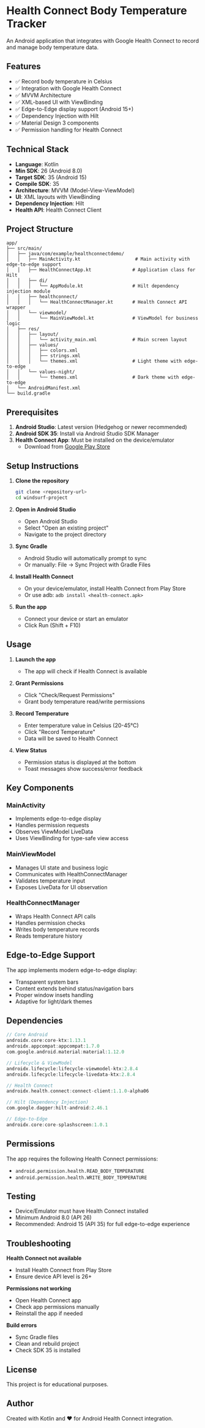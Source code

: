# Health Connect Body Temperature Tracker

An Android application that integrates with Google Health Connect to record and manage body temperature data.

## Features

- ✅ Record body temperature in Celsius
- ✅ Integration with Google Health Connect
- ✅ MVVM Architecture
- ✅ XML-based UI with ViewBinding
- ✅ Edge-to-Edge display support (Android 15+)
- ✅ Dependency Injection with Hilt
- ✅ Material Design 3 components
- ✅ Permission handling for Health Connect

## Technical Stack

- **Language**: Kotlin
- **Min SDK**: 26 (Android 8.0)
- **Target SDK**: 35 (Android 15)
- **Compile SDK**: 35
- **Architecture**: MVVM (Model-View-ViewModel)
- **UI**: XML layouts with ViewBinding
- **Dependency Injection**: Hilt
- **Health API**: Health Connect Client

## Project Structure

```
app/
├── src/main/
│   ├── java/com/example/healthconnectdemo/
│   │   ├── MainActivity.kt                    # Main activity with edge-to-edge support
│   │   ├── HealthConnectApp.kt               # Application class for Hilt
│   │   ├── di/
│   │   │   └── AppModule.kt                  # Hilt dependency injection module
│   │   ├── healthconnect/
│   │   │   └── HealthConnectManager.kt       # Health Connect API wrapper
│   │   └── viewmodel/
│   │       └── MainViewModel.kt              # ViewModel for business logic
│   ├── res/
│   │   ├── layout/
│   │   │   └── activity_main.xml             # Main screen layout
│   │   ├── values/
│   │   │   ├── colors.xml
│   │   │   ├── strings.xml
│   │   │   └── themes.xml                    # Light theme with edge-to-edge
│   │   └── values-night/
│   │       └── themes.xml                    # Dark theme with edge-to-edge
│   └── AndroidManifest.xml
└── build.gradle
```

## Prerequisites

1. **Android Studio**: Latest version (Hedgehog or newer recommended)
2. **Android SDK 35**: Install via Android Studio SDK Manager
3. **Health Connect App**: Must be installed on the device/emulator
   - Download from [Google Play Store](https://play.google.com/store/apps/details?id=com.google.android.apps.healthdata)

## Setup Instructions

1. **Clone the repository**
   ```bash
   git clone <repository-url>
   cd windsurf-project
   ```

2. **Open in Android Studio**
   - Open Android Studio
   - Select "Open an existing project"
   - Navigate to the project directory

3. **Sync Gradle**
   - Android Studio will automatically prompt to sync
   - Or manually: File → Sync Project with Gradle Files

4. **Install Health Connect**
   - On your device/emulator, install Health Connect from Play Store
   - Or use adb: `adb install <health-connect.apk>`

5. **Run the app**
   - Connect your device or start an emulator
   - Click Run (Shift + F10)

## Usage

1. **Launch the app**
   - The app will check if Health Connect is available

2. **Grant Permissions**
   - Click "Check/Request Permissions"
   - Grant body temperature read/write permissions

3. **Record Temperature**
   - Enter temperature value in Celsius (20-45°C)
   - Click "Record Temperature"
   - Data will be saved to Health Connect

4. **View Status**
   - Permission status is displayed at the bottom
   - Toast messages show success/error feedback

## Key Components

### MainActivity
- Implements edge-to-edge display
- Handles permission requests
- Observes ViewModel LiveData
- Uses ViewBinding for type-safe view access

### MainViewModel
- Manages UI state and business logic
- Communicates with HealthConnectManager
- Validates temperature input
- Exposes LiveData for UI observation

### HealthConnectManager
- Wraps Health Connect API calls
- Handles permission checks
- Writes body temperature records
- Reads temperature history

## Edge-to-Edge Support

The app implements modern edge-to-edge display:
- Transparent system bars
- Content extends behind status/navigation bars
- Proper window insets handling
- Adaptive for light/dark themes

## Dependencies

```gradle
// Core Android
androidx.core:core-ktx:1.13.1
androidx.appcompat:appcompat:1.7.0
com.google.android.material:material:1.12.0

// Lifecycle & ViewModel
androidx.lifecycle:lifecycle-viewmodel-ktx:2.8.4
androidx.lifecycle:lifecycle-livedata-ktx:2.8.4

// Health Connect
androidx.health.connect:connect-client:1.1.0-alpha06

// Hilt (Dependency Injection)
com.google.dagger:hilt-android:2.46.1

// Edge-to-Edge
androidx.core:core-splashscreen:1.0.1
```

## Permissions

The app requires the following Health Connect permissions:
- `android.permission.health.READ_BODY_TEMPERATURE`
- `android.permission.health.WRITE_BODY_TEMPERATURE`

## Testing

- Device/Emulator must have Health Connect installed
- Minimum Android 8.0 (API 26)
- Recommended: Android 15 (API 35) for full edge-to-edge experience

## Troubleshooting

**Health Connect not available**
- Install Health Connect from Play Store
- Ensure device API level is 26+

**Permissions not working**
- Open Health Connect app
- Check app permissions manually
- Reinstall the app if needed

**Build errors**
- Sync Gradle files
- Clean and rebuild project
- Check SDK 35 is installed

## License

This project is for educational purposes.

## Author

Created with Kotlin and ❤️ for Android Health Connect integration.
